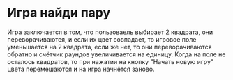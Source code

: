 # Игра найди пару
Игра заключается в том, что пользоваель выбирает 2 квадрата, они переворачиваются, и если их цвет совпадает, то игровое поле уменьшается на 2 квадрата, если же нет, то они переворачиваются обратно и счётчик раундов увеличивается на единицу. Когда на поле не осталось квадратов, то при нажатии на кнопку "Начать новую игру" цвета перемешаются и на игра начнётся заново.
